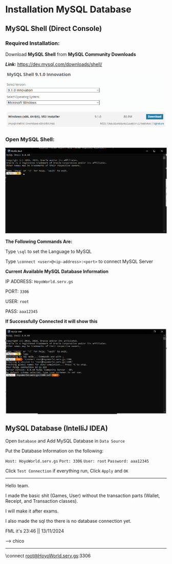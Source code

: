 # Installation MySQL Database
## MySQL Shell (Direct Console)

### Required Installation:

Download **MySQL Shell** from **MySQL Community Downloads**

**_Link:_** https://dev.mysql.com/downloads/shell/

![img.png](img.png)

### Open MySQL Shell:

![img_1.png](img_1.png)

**The Following Commands Are:**

Type `\sql` to set the Language to MySQL

Type `\connect <user>@<ip-address>:<port>` to connect MySQL Server

**Current Available MySQL Database Information**

IP ADDRESS: `HoyoWorld.serv.gs`

PORT: `3306`

USER: `root`

PASS: `aaa12345`

**If Successfully Connected it will show this**

![img_2.png](img_2.png)

## MySQL Database (IntelliJ IDEA)

Open `Database` and Add MySQL Database in `Data Source`

Put the Database Information on the following:

`Host: HoyoWorld.serv.gs`
`Port: 3306`
`User: root`
`Password: aaa12345`

Click `Test Connection` if everything run, Click `Apply` and `OK`

--------------------------------------------------------------------------------------------------------------------------

Hello team.

I made the basic shit (Games, User) without the transaction parts (Wallet, Receipt, and Transaction classes).

I will make it after exams.

I also made the sql tho there is no database connection yet.

FML it's 23:46 || 13/11/2024

--> chico

--------------------------------------------------------------------------------------------------------------------------

\connect root@HoyoWorld.serv.gs:3306